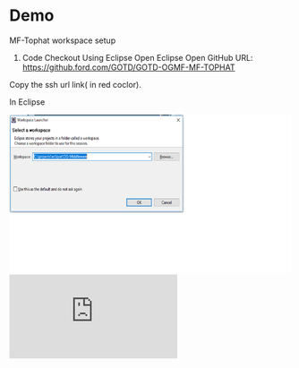# Demo
MF-Tophat workspace setup

1. Code Checkout Using Eclipse
Open Eclipse
Open GitHub URL: https://github.ford.com/GOTD/GOTD-OGMF-MF-TOPHAT



Copy the ssh url link( in red coclor).

In Eclipse

![alt text](https://github.com/sing188/Demo/blob/master/Untitled.png)
![ Click here for Workspace setup document](https://github.com/sing188/Demo/blob/master/OG-Tophat%20workspace%20setup-converted.pdf)
